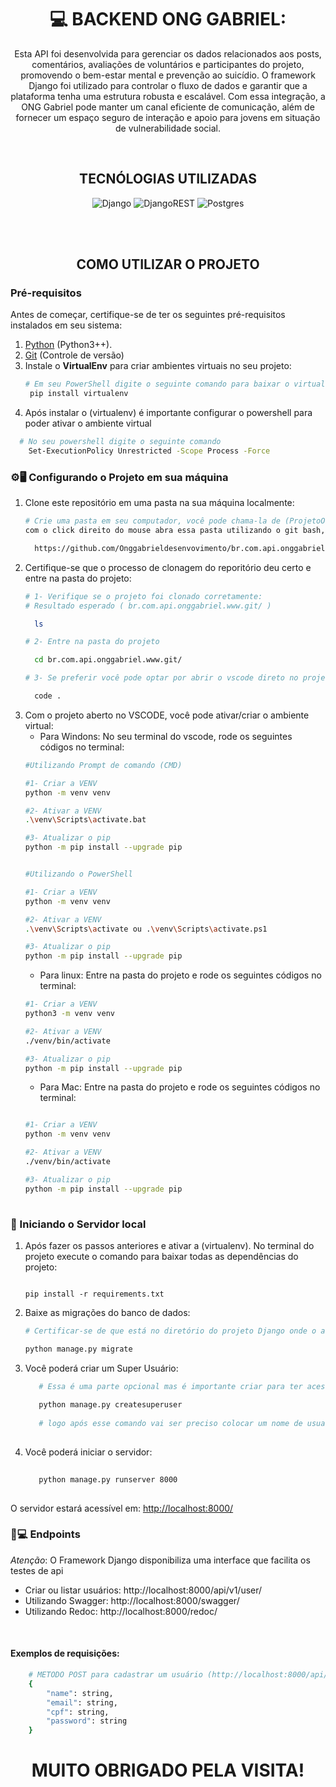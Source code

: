 <h1 align="center">💻 BACKEND ONG GABRIEL:</h1>
<p align="center">
  Esta API foi desenvolvida para gerenciar os dados relacionados aos posts, comentários, avaliações de voluntários e participantes do projeto, promovendo o bem-estar mental e prevenção ao suicídio. O framework Django foi utilizado para controlar o fluxo de dados e garantir que a plataforma tenha uma estrutura robusta e escalável. Com essa integração, a ONG Gabriel pode manter um canal eficiente de comunicação, além de fornecer um espaço seguro de interação e apoio para jovens em situação de vulnerabilidade social.
</p>
<br/>
<h2 align="center">TECNÓLOGIAS UTILIZADAS</h2>
<div align="center">

 ![Django](https://img.shields.io/badge/django-%23092E20.svg?style=for-the-badge&logo=django&logoColor=white) ![DjangoREST](https://img.shields.io/badge/DJANGO-REST-ff1709?style=for-the-badge&logo=django&logoColor=white&color=ff1709&labelColor=gray) 
  ![Postgres](https://img.shields.io/badge/postgres-%23316192.svg?style=for-the-badge&logo=postgresql&logoColor=white)
</div>
<br/>   
<br/>
<h2 align="center">COMO UTILIZAR O PROJETO</h2>

### Pré-requisitos

Antes de começar, certifique-se de ter os seguintes pré-requisitos instalados em seu sistema:

1. [Python](https://www.python.org/downloads/) (Python3++).
2. [Git](https://git-scm.com/downloads) (Controle de versão)
3. Instale o **VirtualEnv** para criar ambientes virtuais no seu projeto:
   ```bash
   # Em seu PowerShell digite o seguinte comando para baixar o virtualenv:
    pip install virtualenv
   
  4. Após instalar o (virtualenv) é importante configurar o powershell para poder ativar o ambiente virtual
 ```bash
   # No seu powershell digite o seguinte comando
     Set-ExecutionPolicy Unrestricted -Scope Process -Force
   ```
### ⚙️🖥️ Configurando o Projeto em sua máquina

1. Clone este repositório em uma pasta na sua máquina localmente:
   ```bash
   # Crie uma pasta em seu computador, você pode chama-la de (ProjetoOngGabriel),
   com o click direito do mouse abra essa pasta utilizando o git bash, ao abrir o git bash cole este código!
   
     https://github.com/Onggabrieldesenvovimento/br.com.api.onggabriel.www.git
   
   ```
2. Certifique-se que o processo de clonagem do reporitório deu certo e entre na pasta do projeto:
    ```bash
    # 1- Verifique se o projeto foi clonado corretamente:
    # Resultado esperado ( br.com.api.onggabriel.www.git/ )
    
      ls

    # 2- Entre na pasta do projeto
    
      cd br.com.api.onggabriel.www.git/

    # 3- Se preferir você pode optar por abrir o vscode direto no projeto

      code .
    
   ```
3. Com o projeto aberto no VSCODE, você pode ativar/criar o ambiente virtual:
   - Para Windons:
No seu terminal do vscode, rode os seguintes códigos no terminal:
    ```bash
    #Utilizando Prompt de comando (CMD)
    
    #1- Criar a VENV
    python -m venv venv
    
    #2- Ativar a VENV
    .\venv\Scripts\activate.bat
    
    #3- Atualizar o pip
    python -m pip install --upgrade pip


    #Utilizando o PowerShell

    #1- Criar a VENV
    python -m venv venv

    #2- Ativar a VENV
    .\venv\Scripts\activate ou .\venv\Scripts\activate.ps1

    #3- Atualizar o pip
    python -m pip install --upgrade pip
    
   ```
   - Para linux:
Entre na pasta do projeto e rode os seguintes códigos no terminal:
    ```bash
    #1- Criar a VENV 
    python3 -m venv venv

    #2- Ativar a VENV
    ./venv/bin/activate

    #3- Atualizar o pip
    python -m pip install --upgrade pip
    
   ```
   - Para Mac:
Entre na pasta do projeto e rode os seguintes códigos no terminal:
    ```bash

    #1- Criar a VENV
    python -m venv venv

    #2- Ativar a VENV
    ./venv/bin/activate

    #3- Atualizar o pip
    python -m pip install --upgrade pip
        
   ```
    
### 🚩 Iniciando o Servidor local
1. Após fazer os passos anteriores e ativar a (virtualenv). No terminal do projeto execute o comando para baixar todas as dependências do projeto:
   ```text
   
   pip install -r requirements.txt
   
   ```
2. Baixe as migrações do banco de dados:
   ```bash
   # Certificar-se de que está no diretório do projeto Django onde o arquivo manage.py está localizado
   
   python manage.py migrate
   
   ```
3. Você poderá criar um Super Usuário:
   ```bash
      # Essa é uma parte opcional mas é importante criar para ter acesso a parte de admin do django
     
      python manage.py createsuperuser
  
      # logo após esse comando vai ser preciso colocar um nome de usuario, email, cpf e senha.
  
   ```
3. Você poderá iniciar o servidor:
   ```bash
     
      python manage.py runserver 8000
  
   ```
  O servidor estará acessível em: [http://localhost:8000/](http://localhost:8000/ap1/v1/user) 
  
  
 ### 🚩💻 Endpoints
 *Atenção*: O Framework Django disponibiliza uma interface que facilita os testes de api
  - Criar ou listar usuários: http://localhost:8000/api/v1/user/
  - Utilizando Swagger: http://localhost:8000/swagger/
  - Utilizando Redoc: http://localhost:8000/redoc/

<br/>

#### Exemplos de requisições:

  ```bash
      # METODO POST para cadastrar um usuário (http://localhost:8000/api/v1/user/)
      {
          "name": string,
          "email": string,
          "cpf": string,
          "password": string
      }
```

<h1 align="center">MUITO OBRIGADO PELA VISITA!</h1>


